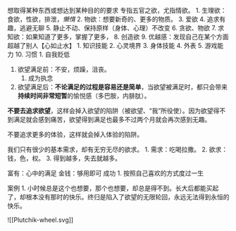 想取得某种东西或想达到某种目的的要求
专指五官之欲，尤指情欲。
	1. 生理欲：食欲，性欲，排泄，*懒惰* 
	2. 物欲：想要新奇的、更多的物质。
	3. 爱欲
	4. 追求有趣，逃避无聊
	5. 静止不动、保持原样（身体、心理）不改变
	6. 贪欲、物欲
	7. 求知欲：如果知道了更多，掌握了更多，
	8. 创造欲
	9. 优越感：发现自己在某个方面超越了别人【心如止水】
		1. 知识技能
		2. 心灵境界
		3. 身体技能
		4. 外表
		5. 游戏能力
	10. 习惯
		1. 自我贬低

1. 欲望满足前：不安，烦躁，沮丧。
	1. 成为执念
2. 欲望满足后：**不论满足的过程是容易还是简单**，当欲望被满足时，都只会带来**持续时间非常短暂**的愉悦感（多巴胺，内腓肽）。

**不要去追求欲望**，这样会掉入欲望的陷阱（被欲望、“我”所役使）。因为欲望得不到满足就会感到痛苦，欲望得到满足也最多不过两个月就会再次感到无趣。

不要追求更多的体验，这样就会掉入体验的陷阱。

我们只有很少的基本需求，却有无穷无尽的欲求。
	1. 需求：吃喝拉撒。
	2. 欲求：钱，色，权。
	3. 得到越多，失去就越多。

富有：心中的满足
金钱：够用即可
成功
	1. 按照自己喜欢的方式度过一生

案例
	1. 小时候总是这个也想要，那个也想要，却总是得不到。长大后都能买起了，却根本没有那时的快乐。终归是陷入了欲望的无限轮回，永远无法得到永恒的快乐。

![[Plutchik-wheel.svg]] 